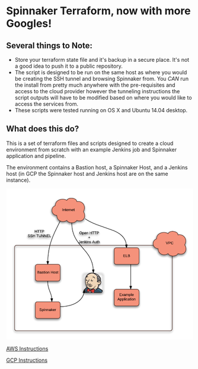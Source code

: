 # Spinnaker Terraform, now with more Googles!


## Several things to Note:
* Store your terraform state file and it's backup in a secure place. It's not a good idea to push it to a public repository.
* The script is designed to be run on the same host as where you would be creating the SSH tunnel and browsing Spinnaker from. You _CAN_ run the install from pretty much anywhere with the pre-requisites and access to the cloud provider however the tunneling instructions the script outputs will have to be modified based on where you would like to access the services from.
* These scripts were tested running on OS X and Ubuntu 14.04 desktop.

## What does this do?
This is a set of terraform files and scripts designed to create a cloud environment from scratch with an example Jenkins job and Spinnaker application and pipeline.


The environment contains a Bastion host, a Spinnaker Host, and a Jenkins host (in GCP the Spinnaker host and Jenkins host are on the same instance).

![Diagram](diagram.png)

[AWS Instructions](AWS.md)

[GCP Instructions](GCP.md)